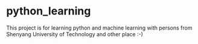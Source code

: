 # python_learning
This project is for learning python and machine learning with persons from Shenyang University of Technology and other place :-)
